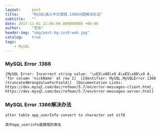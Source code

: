 ```yaml
---
layout:     post
title:      "MySQL插入中文报错.1366问题解决办法"
subtitle:   ""
date: 2017-11-01 21:06:00.000000000 +08:00
author:     "范东"
header-img: "img/post-bg-ios9-web.jpg"
catalog:    true
tags:
    - MySQL
---
```


### MySQL Error .1366

```
[MySQL Error: Incorrect string value: '\xE5\x88\x9 A\xE5\x88\x9 A.. ’for column 'nickName' at row 1]  [Identifier: MySQL.MySQLError.1366  (truncatedWrongValueForField)]  [Documentation Links: https://dev.mysql.com/doc/refman/5.7/en/error-messages-client.html,
https://dev.mysql.com/doc/refman/5.7/en/error-messages-server.html]
```

### MySQL Error .1366解决办法

```
alter table app_userInfo convert to character set utf8
```
```
其中app_userinfo是报错的表名
```